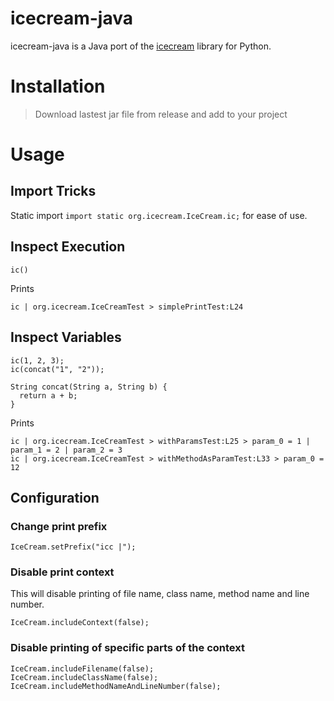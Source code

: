 # icecream-java

icecream-java is a Java port of the [icecream](https://github.com/gruns/icecream) library for Python.

# Installation
> Download lastest jar file from release and add to your project

# Usage

## Import Tricks

Static import `import static org.icecream.IceCream.ic;` for ease of use.

## Inspect Execution

```
ic()
```

Prints
```
ic | org.icecream.IceCreamTest > simplePrintTest:L24
```


## Inspect Variables

```
ic(1, 2, 3);
ic(concat("1", "2"));

String concat(String a, String b) {
  return a + b;
}
```

Prints
```
ic | org.icecream.IceCreamTest > withParamsTest:L25 > param_0 = 1 | param_1 = 2 | param_2 = 3
ic | org.icecream.IceCreamTest > withMethodAsParamTest:L33 > param_0 = 12
```

## Configuration

### Change print prefix

```
IceCream.setPrefix("icc |");
```

### Disable print context

This will disable printing of file name, class name, method name and line number.
```
IceCream.includeContext(false);
```

### Disable printing of specific parts of the context

```
IceCream.includeFilename(false);
IceCream.includeClassName(false);
IceCream.includeMethodNameAndLineNumber(false);
```
